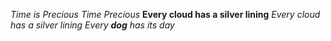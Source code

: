 *Time is Precious*
_Time  Precious_
**Every cloud has a silver lining**
_Every cloud has a silver lining_
_Every **dog** has its day_
